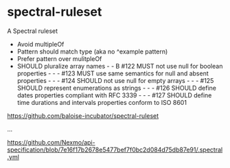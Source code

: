 # spectral-ruleset

A Spectral ruleset

- Avoid multipleOf
- Pattern should match type (aka no ^example pattern)
- Prefer pattern over mulitpleOf
- SHOULD pluralize array names	-	-	B
#122	MUST not use null for boolean properties	-	-	-
#123	MUST use same semantics for null and absent properties	-	-	-
#124	SHOULD not use null for empty arrays	-	-	-
#125	SHOULD represent enumerations as strings	-	-	-
#126	SHOULD define dates properties compliant with RFC 3339	-	-	-
#127	SHOULD define time durations and intervals properties conform to ISO 8601

https://github.com/baloise-incubator/spectral-ruleset

...

https://github.com/Nexmo/api-specification/blob/7e16f17b2678e5477bef7f0bc2d084d75db87e91/.spectral.yml
